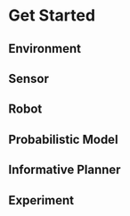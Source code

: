 # Get Started

## Environment

## Sensor

## Robot

## Probabilistic Model

## Informative Planner

## Experiment
